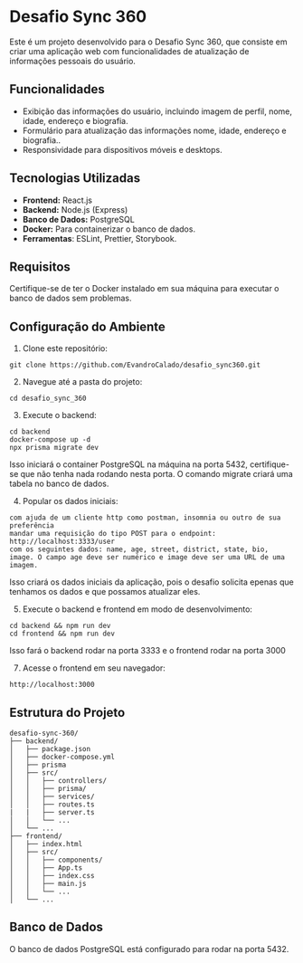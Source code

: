# Desafio Sync 360

Este é um projeto desenvolvido para o Desafio Sync 360, que consiste em criar uma aplicação web com funcionalidades de atualização de informações pessoais do usuário.

## Funcionalidades

- Exibição das informações do usuário, incluindo imagem de perfil, nome, idade, endereço e biografia.
- Formulário para atualização das informações nome, idade, endereço e biografia..
- Responsividade para dispositivos móveis e desktops.

## Tecnologias Utilizadas

- **Frontend:** React.js
- **Backend:** Node.js (Express)
- **Banco de Dados:** PostgreSQL
- **Docker:** Para containerizar o banco de dados.
- **Ferramentas**: ESLint, Prettier, Storybook.

## Requisitos

Certifique-se de ter o Docker instalado em sua máquina para executar o banco de dados sem problemas.

## Configuração do Ambiente

1. Clone este repositório:

```
git clone https://github.com/EvandroCalado/desafio_sync360.git
```

2. Navegue até a pasta do projeto:

```
cd desafio_sync_360
```

3. Execute o backend:

```
cd backend
docker-compose up -d
npx prisma migrate dev
```

Isso iniciará o container PostgreSQL na máquina na porta 5432, certifique-se que não tenha nada rodando nesta porta. O comando migrate criará uma tabela no banco de dados.

4. Popular os dados iniciais:

```
com ajuda de um cliente http como postman, insomnia ou outro de sua preferência
mandar uma requisição do tipo POST para o endpoint: http://localhost:3333/user
com os seguintes dados: name, age, street, district, state, bio, image. O campo age deve ser numérico e image deve ser uma URL de uma imagem.
```

Isso criará os dados iniciais da aplicação, pois o desafio solicita epenas que tenhamos os dados e que possamos atualizar eles.

5. Execute o backend e frontend em modo de desenvolvimento:

```
cd backend && npm run dev
cd frontend && npm run dev
```

Isso fará o backend rodar na porta 3333 e o frontend rodar na porta 3000

7. Acesse o frontend em seu navegador:

```
http://localhost:3000
```

## Estrutura do Projeto

```
desafio-sync-360/
├── backend/
│   ├── package.json
│   ├── docker-compose.yml
│   ├── prisma
│   ├── src/
│   │   ├── controllers/
│   │   ├── prisma/
│   │   ├── services/
│   │   ├── routes.ts
|   |   ├── server.ts
│   │   └── ...
│   └── ...
├── frontend/
│   ├── index.html
│   ├── src/
│   │   ├── components/
│   │   ├── App.ts
│   │   ├── index.css
│   │   ├── main.js
│   │   └── ...
│   └── ...
```

## Banco de Dados

O banco de dados PostgreSQL está configurado para rodar na porta 5432.
